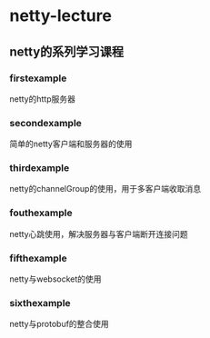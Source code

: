 # netty-lecture
## netty的系列学习课程

### firstexample
netty的http服务器
### secondexample
简单的netty客户端和服务器的使用
### thirdexample
netty的channelGroup的使用，用于多客户端收取消息
### fouthexample
netty心跳使用，解决服务器与客户端断开连接问题
### fifthexample
netty与websocket的使用
### sixthexample
netty与protobuf的整合使用
